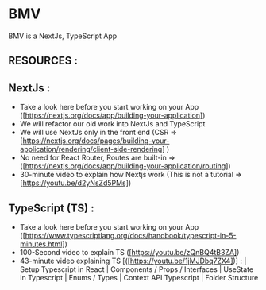 # BMV
BMV is a NextJs, TypeScript App

RESOURCES :
---
NextJs :
--------
- Take a look here before you start working on your App ([https://nextjs.org/docs/app/building-your-application])
- We will refactor our old work into NextJs and TypeScript 
- We will use NextJs only in the front end (CSR => [https://nextjs.org/docs/pages/building-your-application/rendering/client-side-rendering] ) 
- No need for React Router, Routes are built-in => ([https://nextjs.org/docs/app/building-your-application/routing])
- 30-minute video to explain how Nextjs work (This is not a tutorial => [https://youtu.be/d2yNsZd5PMs]) 

TypeScript (TS) :
---------
- Take a look here before you start working on your App  ([https://www.typescriptlang.org/docs/handbook/typescript-in-5-minutes.html])
- 100-Second video to explain TS ([https://youtu.be/zQnBQ4tB3ZA])
- 43-minute video explaining TS [([https://youtu.be/1jMJDbq7ZX4])] :
           | Setup Typescript in React 
           | Components / Props / Interfaces 
           | UseState in Typescript 
           | Enums / Types 
           | Context API Typescript 
           | Folder Structure  
